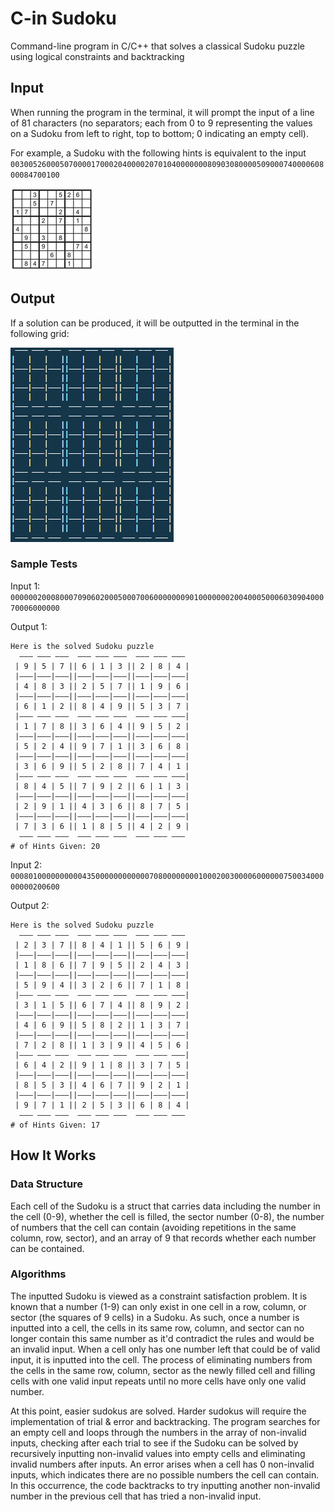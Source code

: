 # C-in Sudoku

Command-line program in C/C++ that solves a classical Sudoku puzzle using logical constraints and backtracking

## Input

When running the program in the terminal, it will prompt the input of a line of 81 characters (no separators; each from 0 to 9 representing the values on a Sudoku from left to right, top to bottom; 0 indicating an empty cell).

For example, a Sudoku with the following hints is equivalent to the input `003005260005070000170002040000207010400000008090308000050900074000060800084700100`

![sample_sudoku](img/sample_sudoku.png)

## Output

If a solution can be produced, it will be outputted in the terminal in the following grid:

![empty_grid](img/empty_grid.png)

### Sample Tests

Input 1: `000000200080007090602000500070060000000901000000020040005000603090400070006000000`

Output 1:
```
Here is the solved Sudoku puzzle
  ——— ——— ———  ——— ——— ———  ——— ——— ——— 
 | 9 | 5 | 7 || 6 | 1 | 3 || 2 | 8 | 4 | 
 |———|———|———||———|———|———||———|———|———| 
 | 4 | 8 | 3 || 2 | 5 | 7 || 1 | 9 | 6 | 
 |———|———|———||———|———|———||———|———|———| 
 | 6 | 1 | 2 || 8 | 4 | 9 || 5 | 3 | 7 | 
 |——— ——— ———  ——— ——— ———  ——— ——— ———| 
 | 1 | 7 | 8 || 3 | 6 | 4 || 9 | 5 | 2 | 
 |———|———|———||———|———|———||———|———|———| 
 | 5 | 2 | 4 || 9 | 7 | 1 || 3 | 6 | 8 | 
 |———|———|———||———|———|———||———|———|———| 
 | 3 | 6 | 9 || 5 | 2 | 8 || 7 | 4 | 1 | 
 |——— ——— ———  ——— ——— ———  ——— ——— ———| 
 | 8 | 4 | 5 || 7 | 9 | 2 || 6 | 1 | 3 | 
 |———|———|———||———|———|———||———|———|———| 
 | 2 | 9 | 1 || 4 | 3 | 6 || 8 | 7 | 5 | 
 |———|———|———||———|———|———||———|———|———| 
 | 7 | 3 | 6 || 1 | 8 | 5 || 4 | 2 | 9 | 
  ——— ——— ———  ——— ——— ———  ——— ——— ——— 
# of Hints Given: 20
```

Input 2: `000801000000000043500000000000070800000000100020030000600000075003400000000200600`

Output 2:
```
Here is the solved Sudoku puzzle
  ——— ——— ———  ——— ——— ———  ——— ——— ——— 
 | 2 | 3 | 7 || 8 | 4 | 1 || 5 | 6 | 9 | 
 |———|———|———||———|———|———||———|———|———| 
 | 1 | 8 | 6 || 7 | 9 | 5 || 2 | 4 | 3 | 
 |———|———|———||———|———|———||———|———|———| 
 | 5 | 9 | 4 || 3 | 2 | 6 || 7 | 1 | 8 | 
 |——— ——— ———  ——— ——— ———  ——— ——— ———| 
 | 3 | 1 | 5 || 6 | 7 | 4 || 8 | 9 | 2 | 
 |———|———|———||———|———|———||———|———|———| 
 | 4 | 6 | 9 || 5 | 8 | 2 || 1 | 3 | 7 | 
 |———|———|———||———|———|———||———|———|———| 
 | 7 | 2 | 8 || 1 | 3 | 9 || 4 | 5 | 6 | 
 |——— ——— ———  ——— ——— ———  ——— ——— ———| 
 | 6 | 4 | 2 || 9 | 1 | 8 || 3 | 7 | 5 | 
 |———|———|———||———|———|———||———|———|———| 
 | 8 | 5 | 3 || 4 | 6 | 7 || 9 | 2 | 1 | 
 |———|———|———||———|———|———||———|———|———| 
 | 9 | 7 | 1 || 2 | 5 | 3 || 6 | 8 | 4 | 
  ——— ——— ———  ——— ——— ———  ——— ——— ——— 
# of Hints Given: 17
```

## How It Works

### Data Structure

Each cell of the Sudoku is a struct that carries data including the number in the cell (0-9), whether the cell is filled, the sector number (0-8), the number of numbers that the cell can contain (avoiding repetitions in the same column, row, sector), and an array of 9 that records whether each number can be contained.

### Algorithms

The inputted Sudoku is viewed as a constraint satisfaction problem. It is known that a number (1-9) can only exist in one cell in a row, column, or sector (the squares of 9 cells) in a Sudoku. As such, once a number is inputted into a cell, the cells in its same row, column, and sector can no longer contain this same number as it'd contradict the rules and would be an invalid input. When a cell only has one number left that could be of valid input, it is inputted into the cell. The process of eliminating numbers from the cells in the same row, column, sector as the newly filled cell and filling cells with one valid input repeats until no more cells have only one valid number.

At this point, easier sudokus are solved. Harder sudokus will require the implementation of trial & error and backtracking. The program searches for an empty cell and loops through the numbers in the array of non-invalid inputs, checking after each trial to see if the Sudoku can be solved by recursively inputting non-invalid values into empty cells and eliminating invalid numbers after inputs. An error arises when a cell has 0 non-invalid inputs, which indicates there are no possible numbers the cell can contain. In this occurrence, the code backtracks to try inputting another non-invalid number in the previous cell that has tried a non-invalid input.
